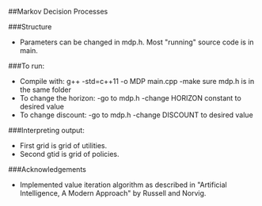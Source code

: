 ##Markov Decision Processes 

###Structure
- Parameters can be changed in mdp.h. Most "running" source code is in main.

###To run:
- Compile with:
g++ -std=c++11 -o MDP main.cpp
	-make sure mdp.h is in the same folder
- To change the horizon:
	-go to mdp.h
	-change HORIZON constant to desired value
- To change discount:
	-go to mdp.h
	-change DISCOUNT to desired value

###Interpreting output:
- First grid is grid of utilities. 
- Second gtid is grid of policies. 

###Acknowledgements
- Implemented value iteration algorithm as described in "Artificial 
Intelligence, A Modern Approach" by Russell and Norvig.

